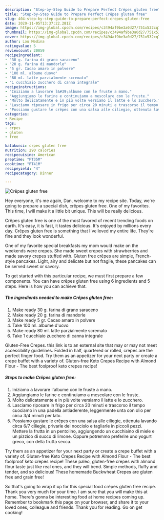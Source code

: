 ```yaml
---
description: "Step-by-Step Guide to Prepare Perfect Crêpes gluten free"
title: "Step-by-Step Guide to Prepare Perfect Crêpes gluten free"
slug: 404-step-by-step-guide-to-prepare-perfect-crepes-gluten-free
date: 2020-11-05T13:37:22.281Z
image: https://img-global.cpcdn.com/recipes/c3494af9be3a0d27/751x532cq70/crepes-gluten-free-recipe-main-photo.jpg
thumbnail: https://img-global.cpcdn.com/recipes/c3494af9be3a0d27/751x532cq70/crepes-gluten-free-recipe-main-photo.jpg
cover: https://img-global.cpcdn.com/recipes/c3494af9be3a0d27/751x532cq70/crepes-gluten-free-recipe-main-photo.jpg
author: Lou Medina
ratingvalue: 5
reviewcount: 20059
recipeingredient:
- "30 g. farina di grano saraceno"
- "20 g. farina di mandorle"
- "5 gr. Cacao amaro in polvere"
- "100 ml. albume duovo"
- "80 ml. latte parzialmente scremato"
- "1 cucchiaio zucchero di canna integrale"
recipeinstructions:
- "Iniziamo a lavorare l&#39;albume con le fruste a mano."
- "Aggiungiamo le farine e continuiamo a mescolare con le fruste."
- "Molto delicatamente e in più volte versiamo il latte e lo zucchero."
- "Lasciamo riposare in frigo per circa 20 minuti e trascorso il tempo cuociamo in una padella antiaderente, leggermente unta con olio per circa 3/4 minuti per lato."
- "Possiamo gustare le crêpes con una salsa alle ciliegie, ottenuta lavando circa 6/7 ciliegie, privarle del nocciolo e tagliarle in piccoli pezzi. Mettere la frutta in un pentolino, aggiungendo un cucchiaino di miele e un pizzico di succo di limone. Oppure potremmo preferire uno yogurt greco, con della frutta secca."
categories:
- Recipe
tags:
- crpes
- gluten
- free

katakunci: crpes gluten free 
nutrition: 290 calories
recipecuisine: American
preptime: "PT35M"
cooktime: "PT41M"
recipeyield: "4"
recipecategory: Dinner

---
```



![Crêpes gluten free](https://img-global.cpcdn.com/recipes/c3494af9be3a0d27/751x532cq70/crepes-gluten-free-recipe-main-photo.jpg)

Hey everyone, it's me again, Dan, welcome to my recipe site. Today, we're going to prepare a special dish, crêpes gluten free. One of my favorites. This time, I will make it a little bit unique. This will be really delicious.

Crêpes gluten free is one of the most favored of recent trending foods on earth. It's easy, it is fast, it tastes delicious. It's enjoyed by millions every day. Crêpes gluten free is something that I've loved my entire life. They're fine and they look wonderful.

One of my favorite special breakfasts my mom would make on the weekends were crepes. She made sweet crepes with strawberries and made savory crepes stuffed with. Gluten free crêpes are simple, French-style pancakes. Light, airy and delicate but not fragile, these pancakes can be served sweet or savory.


To get started with this particular recipe, we must first prepare a few components. You can have crêpes gluten free using 6 ingredients and 5 steps. Here is how you can achieve that.

<!--inarticleads1-->

##### The ingredients needed to make Crêpes gluten free:

1. Make ready 30 g. farina di grano saraceno
1. Make ready 20 g. farina di mandorle
1. Make ready 5 gr. Cacao amaro in polvere
1. Take 100 ml. albume d&#39;uovo
1. Make ready 80 ml. latte parzialmente scremato
1. Take 1 cucchiaio zucchero di canna integrale


Gluten-Free Crepes. this link is to an external site that may or may not meet accessibility guidelines. Folded in half, quartered or rolled, crepes are the perfect finger food. Try them as an appetizer for your next party or create a crepe buffet with a variety of. Gluten-free Keto Crepes Recipe with Almond Flour - The best foolproof keto crepes recipe! 

<!--inarticleads2-->

##### Steps to make Crêpes gluten free:

1. Iniziamo a lavorare l&#39;albume con le fruste a mano.
1. Aggiungiamo le farine e continuiamo a mescolare con le fruste.
1. Molto delicatamente e in più volte versiamo il latte e lo zucchero.
1. Lasciamo riposare in frigo per circa 20 minuti e trascorso il tempo cuociamo in una padella antiaderente, leggermente unta con olio per circa 3/4 minuti per lato.
1. Possiamo gustare le crêpes con una salsa alle ciliegie, ottenuta lavando circa 6/7 ciliegie, privarle del nocciolo e tagliarle in piccoli pezzi. Mettere la frutta in un pentolino, aggiungendo un cucchiaino di miele e un pizzico di succo di limone. Oppure potremmo preferire uno yogurt greco, con della frutta secca.


Try them as an appetizer for your next party or create a crepe buffet with a variety of. Gluten-free Keto Crepes Recipe with Almond Flour - The best foolproof keto crepes recipe! These paleo, gluten-free crepes with almond flour taste just like real ones, and they will bend. Simple methods, fluffy and tender, and so delicious! These homemade Buckwheat Crepes are gluten free and grain free! 

So that's going to wrap it up for this special food crêpes gluten free recipe. Thank you very much for your time. I am sure that you will make this at home. There's gonna be interesting food at home recipes coming up. Remember to bookmark this page on your browser, and share it to your loved ones, colleague and friends. Thank you for reading. Go on get cooking!
